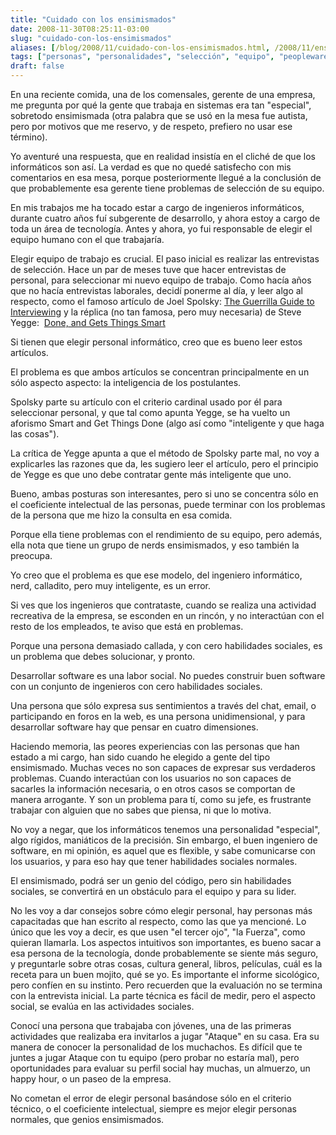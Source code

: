 ```yaml
---
title: "Cuidado con los ensimismados"
date: 2008-11-30T08:25:11-03:00
slug: "cuidado-con-los-ensimismados"
aliases: [/blog/2008/11/cuidado-con-los-ensimismados.html, /2008/11/ensimismados.html]
tags: ["personas", "personalidades", "selección", "equipo", "peopleware"]
draft: false
---
```

 
En una reciente comida, una de los comensales, gerente de una empresa,
me pregunta por qué la gente que trabaja en sistemas era tan
"especial", sobretodo ensimismada (otra palabra que se usó en la mesa
fue autista, pero por motivos que me reservo, y de respeto, prefiero no
usar ese término).

Yo aventuré una respuesta, que en realidad insistía en el cliché de que
los informáticos son así. La verdad es que no quedé satisfecho con mis
comentarios en esa mesa, porque posteriormente llegué a la conclusión de
que probablemente esa gerente tiene problemas de selección de su equipo.

En mis trabajos me ha tocado estar a cargo de ingenieros informáticos,
durante cuatro años fuí subgerente de desarrollo, y ahora estoy a cargo
de toda un área de tecnología. Antes y ahora, yo fui responsable de
elegir el equipo humano con el que trabajaría.

Elegir equipo de trabajo es crucial. El paso inicial es realizar las
entrevistas de selección. Hace un par de meses tuve que hacer
entrevistas de personal, para seleccionar mi nuevo equipo de trabajo.
Como hacía años que no hacía entrevistas laborales, decidí ponerme al
día, y leer algo al respecto, como el famoso artículo de Joel
Spolsky: [The Guerrilla Guide to Interviewing](http://www.joelonsoftware.com/articles/fog0000000073.html)
y la réplica (no tan famosa, pero muy necesaria) de Steve Yegge: 
[Done, and Gets Things Smart](http://steve-yegge.blogspot.com/2008/06/done-and-gets-things-smart.html)

Si tienen que elegir personal informático, creo que es bueno leer estos
artículos.

El problema es que ambos artículos se concentran principalmente en un
sólo aspecto aspecto: la inteligencia de los postulantes.

Spolsky parte su artículo con el criterio cardinal usado por él para
seleccionar personal, y que tal como apunta Yegge, se ha vuelto un
aforismo Smart and Get Things Done (algo así como "inteligente y que
haga las cosas").

La crítica de Yegge apunta a que el método de Spolsky parte mal, no voy
a explicarles las razones que da, les sugiero leer el artículo, pero el
principio de Yegge es que uno debe contratar gente más inteligente que
uno.

Bueno, ambas posturas son interesantes, pero si uno se concentra sólo en
el coeficiente intelectual de las personas, puede terminar con los
problemas de la persona que me hizo la consulta en esa comida.

Porque ella tiene problemas con el rendimiento de su equipo, pero
además, ella nota que tiene un grupo de nerds ensimismados, y eso
también la preocupa.

Yo creo que el problema es que ese modelo, del ingeniero informático,
nerd, calladito, pero muy inteligente, es un error.

Si ves que los ingenieros que contrataste, cuando se realiza una
actividad recreativa de la empresa, se esconden en un rincón, y no
interactúan con el resto de los empleados, te aviso que está en
problemas.

Porque una persona demasiado callada, y con cero habilidades sociales,
es un problema que debes solucionar, y pronto.

Desarrollar software es una labor social. No puedes construir buen
software con un conjunto de ingenieros con cero habilidades sociales.

Una persona que sólo expresa sus sentimientos a través del chat, email,
o participando en foros en la web, es una persona unidimensional, y para
desarrollar software hay que pensar en cuatro dimensiones.

Haciendo memoria, las peores experiencias con las personas que han
estado a mi cargo, han sido cuando he elegido a gente del tipo
ensimismado. Muchas veces no son capaces de expresar sus verdaderos
problemas. Cuando interactúan con los usuarios no son capaces de
sacarles la información necesaria, o en otros casos se comportan de
manera arrogante. Y son un problema para tí, como su jefe, es frustrante
trabajar con alguien que no sabes que piensa, ni que lo motiva.

No voy a negar, que los informáticos tenemos una personalidad
"especial", algo rígidos, maniáticos de la precisión. Sin embargo, el
buen ingeniero de software, en mi opinión, es aquel que es flexible, y
sabe comunicarse con los usuarios, y para eso hay que tener habilidades
sociales normales.

El ensimismado, podrá ser un genio del código, pero sin habilidades
sociales, se convertirá en un obstáculo para el equipo y para su lider.

No les voy a dar consejos sobre cómo elegir personal, hay personas más
capacitadas que han escrito al respecto, como las que ya mencioné. Lo
único que les voy a decir, es que usen "el tercer ojo", "la Fuerza",
como quieran llamarla. Los aspectos intuitivos son importantes, es bueno
sacar a esa persona de la tecnología, donde probablemente se siente más
seguro, y preguntarle sobre otras cosas, cultura general, libros,
películas, cuál es la receta para un buen mojito, qué se yo. Es
importante el informe sicológico, pero confíen en su instinto. Pero
recuerden que la evaluación no se termina con la entrevista inicial. La
parte técnica es fácil de medir, pero el aspecto social, se evalúa en
las actividades sociales.

Conocí una persona que trabajaba con jóvenes, una de las primeras
actividades que realizaba era invitarlos a jugar "Ataque" en su casa.
Era su manera de conocer la personalidad de los muchachos. Es difícil
que te juntes a jugar Ataque con tu equipo (pero probar no estaría mal),
pero oportunidades para evaluar su perfil social hay muchas, un
almuerzo, un happy hour, o un paseo de la empresa.

No cometan el error de elegir personal basándose sólo en el criterio
técnico, o el coeficiente intelectual, siempre es mejor elegir personas
normales, que genios ensimismados.

